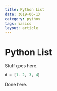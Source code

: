 ```yaml
---
title: Python List
date: 2019-06-13
category: python
tags: basics
layout: article
---
```


# Python List

Stuff goes here.

```python
d = [1, 2, 3, 4]
```

Done here.
